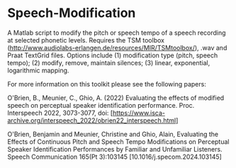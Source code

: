 # Speech-Modification
A Matlab script to modify the pitch or speech tempo of a speech recording at selected phonetic levels. Requires the TSM toolbox (http://www.audiolabs-erlangen.de/resources/MIR/TSMtoolbox/), .wav and Praat TextGrid files. Options include (1) modification type (pitch, speech tempo); (2) modify, remove, maintain silences; (3) linear, exponential, logarithmic mapping.

For more information on this toolkit please see the following papers:

O'Brien, B., Meunier, C., Ghio, A. (2022) Evaluating the effects of modified speech on perceptual speaker identification performance. Proc. Interspeech 2022, 3073-3077, doi: [https://www.isca-archive.org/interspeech_2022/obrien22_interspeech.html]

O'Brien, Benjamin and Meunier, Christine and Ghio, Alain, Evaluating the Effects of Continuous Pitch and Speech Tempo Modifications on Perceptual Speaker Identification Performances by Familiar and Unfamiliar Listeners. Speech Communication 165(Pt 3):103145 [10.1016/j.specom.2024.103145]

